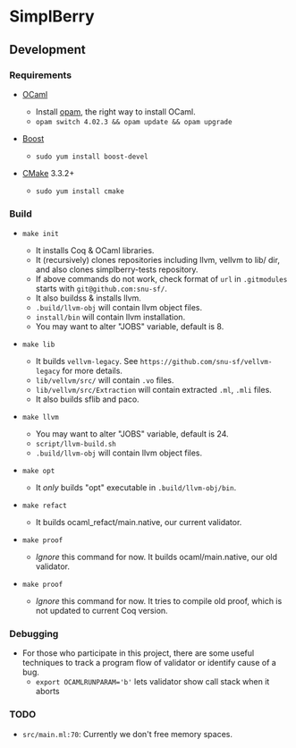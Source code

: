 # SimplBerry #

## Development ##

### Requirements ###

- [OCaml](http://ocaml.org/)
    + Install [opam](http://opam.ocamlpro.com/), the right way to install OCaml.
    + `opam switch 4.02.3 && opam update && opam upgrade`

- [Boost](http://www.boost.org/users/history/version_1_59_0.html)
    + `sudo yum install boost-devel`

- [CMake](https://cmake.org/) 3.3.2+
    + `sudo yum install cmake`

### Build ###

- `make init`
    + It installs Coq & OCaml libraries.
    + It (recursively) clones repositories including llvm, vellvm to lib/ dir, and also clones simplberry-tests repository.
    + If above commands do not work, check format of `url` in `.gitmodules` starts with `git@github.com:snu-sf/`.
    + It also buildss & installs llvm.
    + `.build/llvm-obj` will contain llvm object files.
    + `install/bin` will contain llvm installation.
    + You may want to alter "JOBS" variable, default is 8.

- `make lib`
    + It builds `vellvm-legacy`.  See `https://github.com/snu-sf/vellvm-legacy` for more details.
    + `lib/vellvm/src/` will contain `.vo` files.
    + `lib/vellvm/src/Extraction` will contain extracted `.ml`, `.mli` files.
    + It also builds sflib and paco.

- `make llvm`
    + You may want to alter "JOBS" variable, default is 24.
    + `script/llvm-build.sh`
    + `.build/llvm-obj` will contain llvm object files.

- `make opt`
    + It *only* builds "opt" executable in `.build/llvm-obj/bin`.

- `make refact`
    + It builds ocaml_refact/main.native, our current validator.

- `make proof`
    + *Ignore* this command for now. It builds ocaml/main.native, our old validator.

- `make proof`
    + *Ignore* this command for now. It tries to compile old proof, which is not updated to current Coq version.

### Debugging ###

- For those who participate in this project, there are some useful techniques to track a program flow of validator or identify cause of a bug.
    + `export OCAMLRUNPARAM='b'` lets validator show call stack when it aborts

### TODO ###

- `src/main.ml:70`: Currently we don't free memory spaces.

